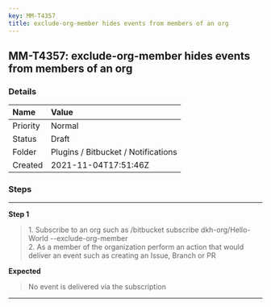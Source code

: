 ```yaml
---
key: MM-T4357
title: exclude-org-member hides events from members of an org
---
```


## MM-T4357: exclude-org-member hides events from members of an org

### Details

| Name     | Value                               |
| :------- | :---------------------------------- |
| Priority | Normal                              |
| Status   | Draft                               |
| Folder   | Plugins / Bitbucket / Notifications |
| Created  | 2021-11-04T17:51:46Z                |

### Steps

<hr/>

**Step 1**

> <article>1. Subscribe to an org such as /bitbucket subscribe dkh-org/Hello-World --exclude-org-member  <br />2. As a member of the organization perform an action that would deliver an event such as creating an Issue, Branch or PR</article>

**Expected**

> <article>No event is delivered via the subscription</article>

<hr/>
